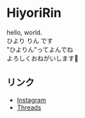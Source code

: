 # HiyoriRin

hello, world.  
ひより りん です  
"ひよりん"ってよんでね  
よろしくおねがいします🐾

## リンク

- [Instagram](https://www.instagram.com/hiyori_rin.ff14/)
- [Threads](https://www.threads.net/@hiyori_rin.ff14)
<!--
- [Eostagram](https://eostagram.com/@HiyoriRin)
- [FF14-Mastodon](https://ffxiv-mastodon.com/@HiyoriRin)

<!--
### Hi there 👋

<!--
**HiyoriRin/HiyoriRin** is a ✨ _special_ ✨ repository because its `README.md` (this file) appears on your GitHub profile.

Here are some ideas to get you started:

- 🔭 I’m currently working on ...
- 🌱 I’m currently learning ...
- 👯 I’m looking to collaborate on ...
- 🤔 I’m looking for help with ...
- 💬 Ask me about ...
- 📫 How to reach me: ...
- 😄 Pronouns: ...
- ⚡ Fun fact: ...
-->
